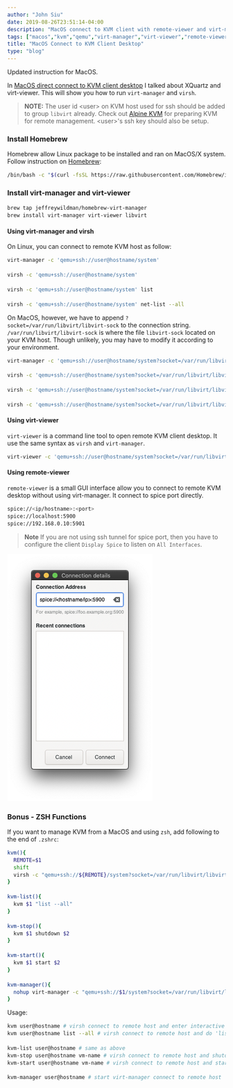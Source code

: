 ```yaml
---
author: "John Siu"
date: 2019-08-26T23:51:14-04:00
description: "MacOS connect to KVM client with remote-viewer and virt-manager."
tags: ["macos","kvm","qemu","virt-manager","virt-viewer","remote-viewer","zsh","how-to","command-line"]
title: "MacOS Connect to KVM Client Desktop"
type: "blog"
---
```

Updated instruction for MacOS.
<!--more-->

In [MacOS direct connect to KVM client desktop](/blog/macos-kvm-remote-viewer/) I talked about XQuartz and virt-viewer. This will show you how to run `virt-manager` and `virsh`.

> **NOTE:** The user id \<user\> on KVM host used for ssh should be added to group `libvirt` already. Check out [Alpine KVM](/blog/alpine-kvm/) for preparing KVM for remote management. \<user\>'s ssh key should also be setup.

### Install Homebrew

Homebrew allow Linux package to be installed and ran on MacOS/X system. Follow instruction on [Homebrew](//brew.sh):

```sh
/bin/bash -c "$(curl -fsSL https://raw.githubusercontent.com/Homebrew/install/master/install.sh)"
```

### Install virt-manager and virt-viewer

```sh
brew tap jeffreywildman/homebrew-virt-manager
brew install virt-manager virt-viewer libvirt
```

#### Using virt-manager and virsh

On Linux, you can connect to remote KVM host as follow:

```sh
virt-manager -c 'qemu+ssh://user@hostname/system'

virsh -c 'qemu+ssh://user@hostname/system'

virsh -c 'qemu+ssh://user@hostname/system' list

virsh -c 'qemu+ssh://user@hostname/system' net-list --all
```

On MacOS, however, we have to append `?socket=/var/run/libvirt/libvirt-sock` to the connection string. `/var/run/libvirt/libvirt-sock` is where the file `libvirt-sock` located on your KVM host. Though unlikely, you may have to modify it according to your environment.

```sh
virt-manager -c 'qemu+ssh://user@hostname/system?socket=/var/run/libvirt/libvirt-sock'

virsh -c 'qemu+ssh://user@hostname/system?socket=/var/run/libvirt/libvirt-sock'

virsh -c 'qemu+ssh://user@hostname/system?socket=/var/run/libvirt/libvirt-sock' list

virsh -c 'qemu+ssh://user@hostname/system?socket=/var/run/libvirt/libvirt-sock' net-list --all
```

#### Using virt-viewer

`virt-viewer` is a command line tool to open remote KVM client desktop. It use the same syntax as `virsh` and `virt-manager`.

```sh
virt-viewer -c 'qemu+ssh://user@hostname/system?socket=/var/run/libvirt/libvirt-sock' <vm-name>
```

#### Using remote-viewer

`remote-viewer` is a small GUI interface allow you to connect to remote KVM desktop without using virt-manager. It connect to spice port directly.

```sh
spice://<ip/hostname>:<port>
spice://localhost:5900
spice://192.168.0.10:5901
```

> **Note** If you are not using ssh tunnel for spice port, then you have to configure the client `Display Spice` to listen on `All Interfaces`.

![remote-viewer](//raw.githubusercontent.com/J-Siu/johnsiu.com/master/static/img/remote-viewer.png)

### Bonus - ZSH Functions

If you want to manage KVM from a MacOS and using `zsh`, add following to the end of `.zshrc`:

```zsh
kvm(){
  REMOTE=$1
  shift
  virsh -c "qemu+ssh://${REMOTE}/system?socket=/var/run/libvirt/libvirt-sock" $@
}

kvm-list(){
  kvm $1 "list --all"
}

kvm-stop(){
  kvm $1 shutdown $2
}

kvm-start(){
  kvm $1 start $2
}

kvm-manager(){
  nohup virt-manager -c "qemu+ssh://$1/system?socket=/var/run/libvirt/libvirt-sock" &
}
```

Usage:

```zsh
kvm user@hostname # virsh connect to remote host and enter interactive mode
kvm user@hostname list --all # virsh connect to remote host and do 'list --all'

kvm-list user@hostname # same as above
kvm-stop user@hostname vm-name # virsh connect to remote host and shutdown vm-name
kvm-start user@hostname vm-name # virsh connect to remote host and start vm-name

kvm-manager user@hostname # start virt-manager connect to remote host
```
